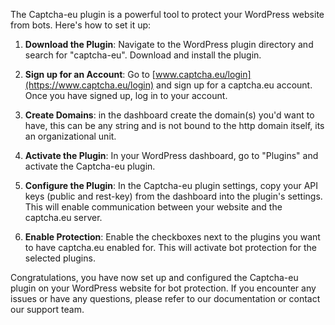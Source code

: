 The Captcha-eu plugin is a powerful tool to protect your WordPress website from bots. Here's how to set it up:

1. **Download the Plugin**: Navigate to the WordPress plugin directory and search for "captcha-eu". Download and install the plugin.

2. **Sign up for an Account**: Go to [www.captcha.eu/login](https://www.captcha.eu/login) and sign up for a captcha.eu account. Once you have signed up, log in to your account.

3. **Create Domains**: in the dashboard create the domain(s) you'd want to have, this can be any string and is not bound to the http domain itself, its an organizational unit.

4. **Activate the Plugin**: In your WordPress dashboard, go to "Plugins" and activate the Captcha-eu plugin.

5. **Configure the Plugin**: In the Captcha-eu plugin settings, copy your API keys (public and rest-key) from the dashboard into the plugin's settings. This will enable communication between your website and the captcha.eu server.

6. **Enable Protection**: Enable the checkboxes next to the plugins you want to have captcha.eu enabled for. This will activate bot protection for the selected plugins.

Congratulations, you have now set up and configured the Captcha-eu plugin on your WordPress website for bot protection. If you encounter any issues or have any questions, please refer to our documentation or contact our support team.

